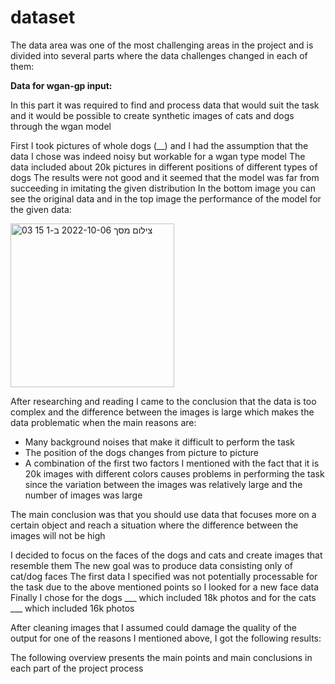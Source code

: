 
# dataset
The data area was one of the most challenging areas in the project and is divided into several parts where the data challenges changed in each of them:

**Data for wgan-gp input:**

In this part it was required to find and process data that would suit the task and it would be possible to create synthetic images of cats and dogs through the wgan model

First I took pictures of whole dogs (__) and I had the assumption that the data I chose was indeed noisy but workable for a wgan type model
The data included about 20k pictures in different positions of different types of dogs
The results were not good and it seemed that the model was far from succeeding in imitating the given distribution
In the bottom image you can see the original data and in the top image the performance of the model for the given data:

<img width="262" alt="צילום מסך 2022-10-06 ב-1 15 03" src="https://user-images.githubusercontent.com/96596252/195866557-cf5b2d60-e598-4b69-b140-4faac1107cc5.png">

After researching and reading I came to the conclusion that the data is too complex and the difference between the images is large which makes the data problematic when the main reasons are:
- Many background noises that make it difficult to perform the task
- The position of the dogs changes from picture to picture
- A combination of the first two factors I mentioned with the fact that it is 20k images with different colors causes problems in performing the task since the variation between the images was relatively large and the number of images was large

The main conclusion was that you should use data that focuses more on a certain object and reach a situation where the difference between the images will not be high

I decided to focus on the faces of the dogs and cats and create images that resemble them
The new goal was to produce data consisting only of cat/dog faces
The first data I specified was not potentially processable for the task due to the above mentioned points so I looked for a new face data
Finally I chose for the dogs ___ which included 18k photos and for the cats ___ which included 16k photos

After cleaning images that I assumed could damage the quality of the output for one of the reasons I mentioned above, I got the following results:


The following overview presents the main points and main conclusions in each part of the project process
